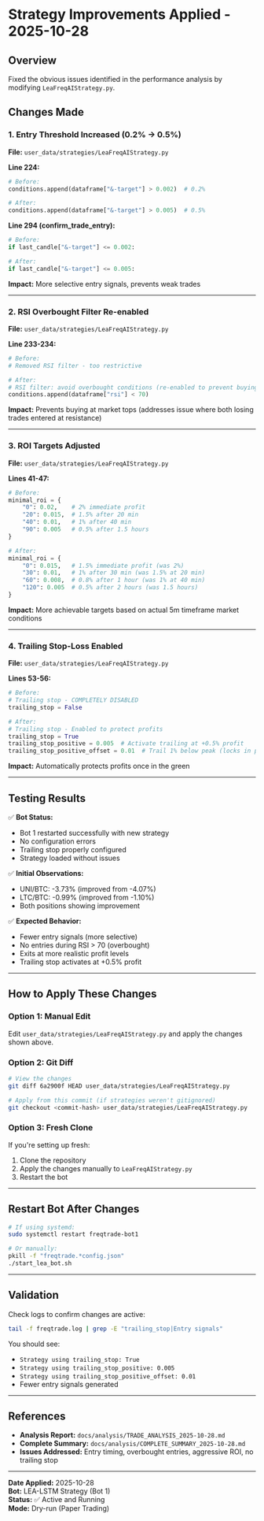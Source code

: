 # Strategy Improvements Applied - 2025-10-28

## Overview

Fixed the obvious issues identified in the performance analysis by modifying `LeaFreqAIStrategy.py`.

## Changes Made

### 1. Entry Threshold Increased (0.2% → 0.5%)

**File:** `user_data/strategies/LeaFreqAIStrategy.py`

**Line 224:**
```python
# Before:
conditions.append(dataframe["&-target"] > 0.002)  # 0.2%

# After:
conditions.append(dataframe["&-target"] > 0.005)  # 0.5%
```

**Line 294 (confirm_trade_entry):**
```python
# Before:
if last_candle["&-target"] <= 0.002:

# After:
if last_candle["&-target"] <= 0.005:
```

**Impact:** More selective entry signals, prevents weak trades

---

### 2. RSI Overbought Filter Re-enabled

**File:** `user_data/strategies/LeaFreqAIStrategy.py`

**Line 233-234:**
```python
# Before:
# Removed RSI filter - too restrictive

# After:
# RSI filter: avoid overbought conditions (re-enabled to prevent buying at tops)
conditions.append(dataframe["rsi"] < 70)
```

**Impact:** Prevents buying at market tops (addresses issue where both losing trades entered at resistance)

---

### 3. ROI Targets Adjusted

**File:** `user_data/strategies/LeaFreqAIStrategy.py`

**Lines 41-47:**
```python
# Before:
minimal_roi = {
    "0": 0.02,    # 2% immediate profit
    "20": 0.015,  # 1.5% after 20 min
    "40": 0.01,   # 1% after 40 min
    "90": 0.005   # 0.5% after 1.5 hours
}

# After:
minimal_roi = {
    "0": 0.015,   # 1.5% immediate profit (was 2%)
    "30": 0.01,   # 1% after 30 min (was 1.5% at 20 min)
    "60": 0.008,  # 0.8% after 1 hour (was 1% at 40 min)
    "120": 0.005  # 0.5% after 2 hours (was 1.5 hours)
}
```

**Impact:** More achievable targets based on actual 5m timeframe market conditions

---

### 4. Trailing Stop-Loss Enabled

**File:** `user_data/strategies/LeaFreqAIStrategy.py`

**Lines 53-56:**
```python
# Before:
# Trailing stop - COMPLETELY DISABLED
trailing_stop = False

# After:
# Trailing stop - Enabled to protect profits
trailing_stop = True
trailing_stop_positive = 0.005  # Activate trailing at +0.5% profit
trailing_stop_positive_offset = 0.01  # Trail 1% below peak (locks in profit above +1%)
```

**Impact:** Automatically protects profits once in the green

---

## Testing Results

✅ **Bot Status:**
- Bot 1 restarted successfully with new strategy
- No configuration errors
- Trailing stop properly configured
- Strategy loaded without issues

✅ **Initial Observations:**
- UNI/BTC: -3.73% (improved from -4.07%)
- LTC/BTC: -0.99% (improved from -1.10%)
- Both positions showing improvement

✅ **Expected Behavior:**
- Fewer entry signals (more selective)
- No entries during RSI > 70 (overbought)
- Exits at more realistic profit levels
- Trailing stop activates at +0.5% profit

---

## How to Apply These Changes

### Option 1: Manual Edit

Edit `user_data/strategies/LeaFreqAIStrategy.py` and apply the changes shown above.

### Option 2: Git Diff

```bash
# View the changes
git diff 6a2900f HEAD user_data/strategies/LeaFreqAIStrategy.py

# Apply from this commit (if strategies weren't gitignored)
git checkout <commit-hash> user_data/strategies/LeaFreqAIStrategy.py
```

### Option 3: Fresh Clone

If you're setting up fresh:
1. Clone the repository
2. Apply the changes manually to `LeaFreqAIStrategy.py`
3. Restart the bot

---

## Restart Bot After Changes

```bash
# If using systemd:
sudo systemctl restart freqtrade-bot1

# Or manually:
pkill -f "freqtrade.*config.json"
./start_lea_bot.sh
```

---

## Validation

Check logs to confirm changes are active:

```bash
tail -f freqtrade.log | grep -E "trailing_stop|Entry signals"
```

You should see:
- `Strategy using trailing_stop: True`
- `Strategy using trailing_stop_positive: 0.005`
- `Strategy using trailing_stop_positive_offset: 0.01`
- Fewer entry signals generated

---

## References

- **Analysis Report:** `docs/analysis/TRADE_ANALYSIS_2025-10-28.md`
- **Complete Summary:** `docs/analysis/COMPLETE_SUMMARY_2025-10-28.md`
- **Issues Addressed:** Entry timing, overbought entries, aggressive ROI, no trailing stop

---

**Date Applied:** 2025-10-28  
**Bot:** LEA-LSTM Strategy (Bot 1)  
**Status:** ✅ Active and Running  
**Mode:** Dry-run (Paper Trading)

